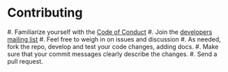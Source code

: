Contributing
============================

#. Familiarize yourself with the [Code of Conduct](https://github.com/omec/open-mic/blob/master/CODE_OF_CONDUCT.md)
#. Join the [developers mailing list](https://groups.google.com/forum/#!forum/open-mic-dev)
#. Feel free to weigh in on issues and discussion
#. As needed, fork the repo, develop and test your code changes, adding docs.
#. Make sure that your commit messages clearly describe the changes.
#. Send a pull request.
